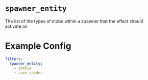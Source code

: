 # `spawner_entity`

The list of the types of mobs within a spawner that the effect should activate on

# Example Config
```yaml
filters:
  spawner_entity: 
    - zombie
    - cave_spider
```
